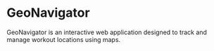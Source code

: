 # GeoNavigator
GeoNavigator is an interactive web application designed to track and manage workout locations using maps. 
